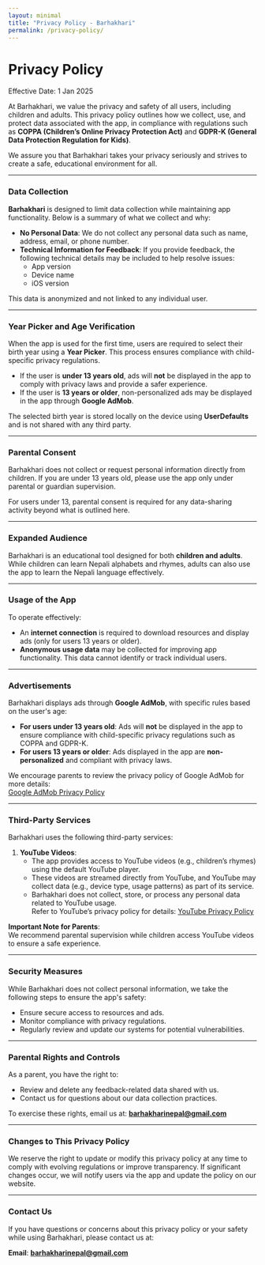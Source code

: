 ```yaml
---
layout: minimal
title: "Privacy Policy - Barhakhari"
permalink: /privacy-policy/
---
```


<style>
  /* Hide default Jekyll page title and header */
  h1.page-title {
    display: none;
  }
  header {
    display: none;
  }
</style>

# Privacy Policy

Effective Date: 1 Jan 2025

At Barhakhari, we value the privacy and safety of all users, including children and adults. This privacy policy outlines how we collect, use, and protect data associated with the app, in compliance with regulations such as **COPPA (Children’s Online Privacy Protection Act)** and **GDPR-K (General Data Protection Regulation for Kids)**. 

We assure you that Barhakhari takes your privacy seriously and strives to create a safe, educational environment for all.

---

### Data Collection

**Barhakhari** is designed to limit data collection while maintaining app functionality. Below is a summary of what we collect and why:

- **No Personal Data**: We do not collect any personal data such as name, address, email, or phone number.
- **Technical Information for Feedback**: If you provide feedback, the following technical details may be included to help resolve issues:
  - App version
  - Device name
  - iOS version

This data is anonymized and not linked to any individual user.

---

### Year Picker and Age Verification

When the app is used for the first time, users are required to select their birth year using a **Year Picker**. This process ensures compliance with child-specific privacy regulations. 

- If the user is **under 13 years old**, ads will **not** be displayed in the app to comply with privacy laws and provide a safer experience.
- If the user is **13 years or older**, non-personalized ads may be displayed in the app through **Google AdMob**.

The selected birth year is stored locally on the device using **UserDefaults** and is not shared with any third party.

---

### Parental Consent

Barhakhari does not collect or request personal information directly from children. If you are under 13 years old, please use the app only under parental or guardian supervision. 

For users under 13, parental consent is required for any data-sharing activity beyond what is outlined here.

---

### Expanded Audience

Barhakhari is an educational tool designed for both **children and adults**. While children can learn Nepali alphabets and rhymes, adults can also use the app to learn the Nepali language effectively.

---

### Usage of the App

To operate effectively:
- An **internet connection** is required to download resources and display ads (only for users 13 years or older).
- **Anonymous usage data** may be collected for improving app functionality. This data cannot identify or track individual users.

---

### Advertisements

Barhakhari displays ads through **Google AdMob**, with specific rules based on the user's age:
- **For users under 13 years old**: Ads will **not** be displayed in the app to ensure compliance with child-specific privacy regulations such as COPPA and GDPR-K.
- **For users 13 years or older**: Ads displayed in the app are **non-personalized** and compliant with privacy laws.

We encourage parents to review the privacy policy of Google AdMob for more details:  
[Google AdMob Privacy Policy](https://policies.google.com/privacy?hl=en&gl=US)

---

### Third-Party Services

Barhakhari uses the following third-party services:  

1. **YouTube Videos**:  
   - The app provides access to YouTube videos (e.g., children’s rhymes) using the default YouTube player.
   - These videos are streamed directly from YouTube, and YouTube may collect data (e.g., device type, usage patterns) as part of its service.  
   - Barhakhari does not collect, store, or process any personal data related to YouTube usage.  
   Refer to YouTube’s privacy policy for details: [YouTube Privacy Policy](https://policies.google.com/privacy)

**Important Note for Parents**:  
We recommend parental supervision while children access YouTube videos to ensure a safe experience.

---

### Security Measures

While Barhakhari does not collect personal information, we take the following steps to ensure the app's safety:
- Ensure secure access to resources and ads.
- Monitor compliance with privacy regulations.
- Regularly review and update our systems for potential vulnerabilities.

---

### Parental Rights and Controls

As a parent, you have the right to:
- Review and delete any feedback-related data shared with us.
- Contact us for questions about our data collection practices.

To exercise these rights, email us at: **barhakharinepal@gmail.com**

---

### Changes to This Privacy Policy

We reserve the right to update or modify this privacy policy at any time to comply with evolving regulations or improve transparency. If significant changes occur, we will notify users via the app and update the policy on our website.

---

### Contact Us

If you have questions or concerns about this privacy policy or your safety while using Barhakhari, please contact us at:

**Email**: **barhakharinepal@gmail.com**
